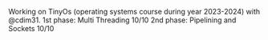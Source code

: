 Working on TinyOs (operating systems course during year 2023-2024) with @cdim31.
1st phase: Multi Threading 10/10
2nd phase: Pipelining and Sockets 10/10
